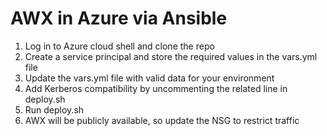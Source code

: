 # AWX in Azure via Ansible

1. Log in to Azure cloud shell and clone the repo
2. Create a service principal and store the required values in the vars.yml file
3. Update the vars.yml file with valid data for your environment
4. Add Kerberos compatibility by uncommenting the related line in deploy.sh
4. Run deploy.sh
5. AWX will be publicly available, so update the NSG to restrict traffic